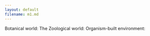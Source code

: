 ```yaml
---
layout: default
filename: m1.md
---
```


Botanical world: The 
Zoological world:
Organism-built environment:
